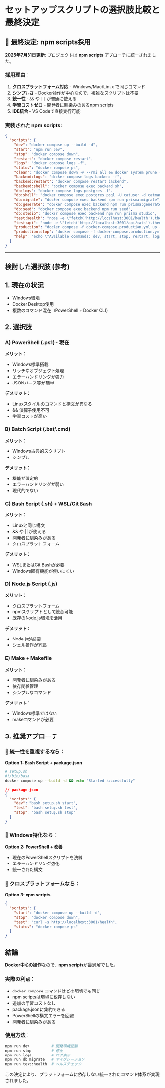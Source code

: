 # セットアップスクリプトの選択肢比較と最終決定

## 🎯 最終決定: npm scripts採用

**2025年7月31日更新**: プロジェクトは **npm scripts** アプローチに統一されました。

### 採用理由：
1. **クロスプラットフォーム対応** - Windows/Mac/Linux で同じコマンド
2. **シンプルさ** - Docker操作が中心なので、複雑なスクリプトは不要
3. **統一性** - `&&` や `||` が普通に使える
4. **学習コストゼロ** - 開発者に馴染みのあるnpm scripts
5. **IDE統合** - VS Codeで直接実行可能

### 実装された npm scripts:

```json
{
  "scripts": {
    "dev": "docker compose up --build -d",
    "start": "npm run dev",
    "stop": "docker compose down",
    "restart": "docker compose restart",
    "logs": "docker compose logs -f",
    "status": "docker compose ps",
    "clean": "docker compose down -v --rmi all && docker system prune -f",
    "backend:logs": "docker compose logs backend -f",
    "backend:restart": "docker compose restart backend",
    "backend:shell": "docker compose exec backend sh",
    "db:logs": "docker compose logs postgres -f",
    "db:shell": "docker compose exec postgres psql -U catuser -d catmanagement",
    "db:migrate": "docker compose exec backend npm run prisma:migrate",
    "db:generate": "docker compose exec backend npm run prisma:generate", 
    "db:seed": "docker compose exec backend npm run seed",
    "db:studio": "docker compose exec backend npm run prisma:studio",
    "test:health": "node -e \"fetch('http://localhost:3001/health').then(r=>r.json()).then(console.log).catch(()=>console.log('Health check failed'))\"",
    "test:api": "node -e \"fetch('http://localhost:3001/api/cats').then(r=>r.json()).then(d=>console.log('API OK:', d.length, 'cats')).catch(()=>console.log('API test failed'))\"",
    "production": "docker compose -f docker-compose.production.yml up --build -d",
    "production:stop": "docker compose -f docker-compose.production.yml down",
    "help": "echo \"Available commands: dev, start, stop, restart, logs, status, clean, backend:*, db:*, test:*, production*\""
  }
}
```

---

## 検討した選択肢 (参考)

## 1. 現在の状況
- Windows環境
- Docker Desktop使用
- 複数のコマンド混在（PowerShell + Docker CLI）

## 2. 選択肢

### A) PowerShell (.ps1) - 現在
**メリット：**
- Windows標準搭載
- リッチなオブジェクト処理
- エラーハンドリングが強力
- JSONパース等が簡単

**デメリット：**
- Linuxスタイルのコマンドと構文が異なる
- && 演算子使用不可
- 学習コストが高い

### B) Batch Script (.bat/.cmd)
**メリット：**
- Windows古典的スクリプト
- シンプル

**デメリット：**
- 機能が限定的
- エラーハンドリングが弱い
- 現代的でない

### C) Bash Script (.sh) + WSL/Git Bash
**メリット：**
- Linuxと同じ構文
- && や || が使える
- 開発者に馴染みがある
- クロスプラットフォーム

**デメリット：**
- WSLまたはGit Bashが必要
- Windows固有機能が使いにくい

### D) Node.js Script (.js)
**メリット：**
- クロスプラットフォーム
- npmスクリプトとして統合可能
- 既存のNode.js環境を活用

**デメリット：**
- Node.jsが必要
- シェル操作が冗長

### E) Make + Makefile
**メリット：**
- 開発者に馴染みがある
- 依存関係管理
- シンプルなコマンド

**デメリット：**
- Windows標準ではない
- makeコマンドが必要

## 3. 推奨アプローチ

### 🎯 統一性を重視するなら：
**Option 1: Bash Script + package.json**
```bash
# setup.sh
#!/bin/bash
docker compose up --build -d && echo "Started successfully"
```

```json
// package.json
{
  "scripts": {
    "dev": "bash setup.sh start",
    "test": "bash setup.sh test",
    "stop": "bash setup.sh stop"
  }
}
```

### 🎯 Windows特化なら：
**Option 2: PowerShell + 改善**
- 現在のPowerShellスクリプトを洗練
- エラーハンドリング強化
- 統一された構文

### 🎯 クロスプラットフォームなら：
**Option 3: npm scripts**
```json
{
  "scripts": {
    "start": "docker compose up --build -d",
    "stop": "docker compose down",
    "test": "curl -s http://localhost:3001/health",
    "status": "docker compose ps"
  }
}
```

## 結論

**Docker中心の操作**なので、**npm scripts**が最適解でした。

### 実際の利点：
- `docker compose` コマンドはどの環境でも同じ
- npm scriptsは環境に依存しない
- 追加の学習コストなし
- package.jsonに集約できる
- PowerShellの構文エラーを回避
- 開発者に馴染みがある

### 使用方法：
```bash
npm run dev          # 開発環境起動
npm run stop         # 停止
npm run logs         # ログ表示
npm run db:migrate   # マイグレーション
npm run test:health  # ヘルスチェック
```

この決定により、プラットフォームに依存しない統一されたコマンド体系が実現されました。

